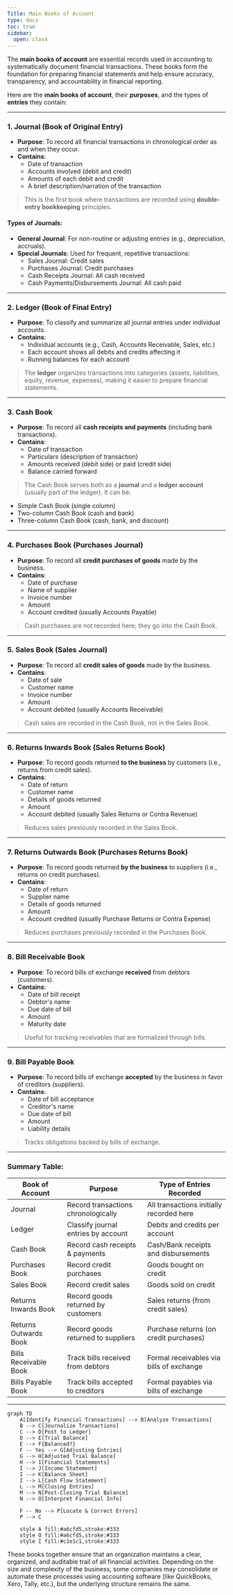 ```yaml
---
Title: Main Books of Account
type: docs
toc: true
sidebar:
  open: close
---
```

The **main books of account** are essential records used in accounting to systematically document financial transactions. These books form the foundation for preparing financial statements and help ensure accuracy, transparency, and accountability in financial reporting.

Here are the **main books of account**, their **purposes**, and the types of **entries** they contain:

---

### 1. **Journal (Book of Original Entry)**
- **Purpose**: To record all financial transactions in chronological order as and when they occur.
- **Contains**:
  - Date of transaction
  - Accounts involved (debit and credit)
  - Amounts of each debit and credit
  - A brief description/narration of the transaction

> This is the first book where transactions are recorded using **double-entry bookkeeping** principles.

#### Types of Journals:
- **General Journal**: For non-routine or adjusting entries (e.g., depreciation, accruals).
- **Special Journals**: Used for frequent, repetitive transactions:
  - Sales Journal: Credit sales
  - Purchases Journal: Credit purchases
  - Cash Receipts Journal: All cash received
  - Cash Payments/Disbursements Journal: All cash paid

---

### 2. **Ledger (Book of Final Entry)**
- **Purpose**: To classify and summarize all journal entries under individual accounts.
- **Contains**:
  - Individual accounts (e.g., Cash, Accounts Receivable, Sales, etc.)
  - Each account shows all debits and credits affecting it
  - Running balances for each account

> The **ledger** organizes transactions into categories (assets, liabilities, equity, revenue, expenses), making it easier to prepare financial statements.

---

### 3. **Cash Book**
- **Purpose**: To record all **cash receipts and payments** (including bank transactions).
- **Contains**:
  - Date of transaction
  - Particulars (description of transaction)
  - Amounts received (debit side) or paid (credit side)
  - Balance carried forward

> The Cash Book serves both as a **journal** and a **ledger account** (usually part of the ledger). It can be:
- Simple Cash Book (single column)
- Two-column Cash Book (cash and bank)
- Three-column Cash Book (cash, bank, and discount)

---

### 4. **Purchases Book (Purchases Journal)**
- **Purpose**: To record all **credit purchases of goods** made by the business.
- **Contains**:
  - Date of purchase
  - Name of supplier
  - Invoice number
  - Amount
  - Account credited (usually Accounts Payable)

> Cash purchases are not recorded here; they go into the Cash Book.

---

### 5. **Sales Book (Sales Journal)**
- **Purpose**: To record all **credit sales of goods** made by the business.
- **Contains**:
  - Date of sale
  - Customer name
  - Invoice number
  - Amount
  - Account debited (usually Accounts Receivable)

> Cash sales are recorded in the Cash Book, not in the Sales Book.

---

### 6. **Returns Inwards Book (Sales Returns Book)**
- **Purpose**: To record goods returned **to the business** by customers (i.e., returns from credit sales).
- **Contains**:
  - Date of return
  - Customer name
  - Details of goods returned
  - Amount
  - Account debited (usually Sales Returns or Contra Revenue)

> Reduces sales previously recorded in the Sales Book.

---

### 7. **Returns Outwards Book (Purchases Returns Book)**
- **Purpose**: To record goods returned **by the business** to suppliers (i.e., returns on credit purchases).
- **Contains**:
  - Date of return
  - Supplier name
  - Details of goods returned
  - Amount
  - Account credited (usually Purchase Returns or Contra Expense)

> Reduces purchases previously recorded in the Purchases Book.

---

### 8. **Bill Receivable Book**
- **Purpose**: To record bills of exchange **received** from debtors (customers).
- **Contains**:
  - Date of bill receipt
  - Debtor's name
  - Due date of bill
  - Amount
  - Maturity date

> Useful for tracking receivables that are formalized through bills.

---

### 9. **Bill Payable Book**
- **Purpose**: To record bills of exchange **accepted** by the business in favor of creditors (suppliers).
- **Contains**:
  - Date of bill acceptance
  - Creditor's name
  - Due date of bill
  - Amount
  - Liability details

> Tracks obligations backed by bills of exchange.

---

### Summary Table:

| Book of Account           | Purpose                                | Type of Entries Recorded                     |
|---------------------------|----------------------------------------|----------------------------------------------|
| Journal                   | Record transactions chronologically    | All transactions initially recorded here     |
| Ledger                    | Classify journal entries by account    | Debits and credits per account               |
| Cash Book                 | Record cash receipts & payments        | Cash/Bank receipts and disbursements         |
| Purchases Book            | Record credit purchases                | Goods bought on credit                       |
| Sales Book                | Record credit sales                    | Goods sold on credit                         |
| Returns Inwards Book      | Record goods returned by customers     | Sales returns (from credit sales)            |
| Returns Outwards Book     | Record goods returned to suppliers     | Purchase returns (on credit purchases)       |
| Bills Receivable Book     | Track bills received from debtors      | Formal receivables via bills of exchange     |
| Bills Payable Book        | Track bills accepted to creditors      | Formal payables via bills of exchange        |

---
```mermaid
graph TD
    A[Identify Financial Transactions] --> B[Analyze Transactions]
    B --> C[Journalize Transactions]
    C --> D[Post to Ledger]
    D --> E[Trial Balance]
    E --> F{Balanced?}
    F -- Yes --> G[Adjusting Entries]
    G --> H[Adjusted Trial Balance]
    H --> I[Financial Statements]
    I --> J[Income Statement]
    I --> K[Balance Sheet]
    I --> L[Cash Flow Statement]
    L --> M[Closing Entries]
    M --> N[Post-Closing Trial Balance]
    N --> O[Interpret Financial Info]

    F -- No --> P[Locate & Correct Errors]
    P --> C

    style A fill:#a6cfd5,stroke:#333
    style O fill:#a6cfd5,stroke:#333
    style I fill:#c1e1c1,stroke:#333
```
These books together ensure that an organization maintains a clear, organized, and auditable trail of all financial activities. Depending on the size and complexity of the business, some companies may consolidate or automate these processes using accounting software (like QuickBooks, Xero, Tally, etc.), but the underlying structure remains the same.
